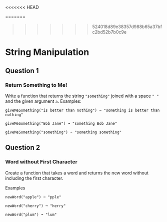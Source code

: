 <<<<<<< HEAD

=======
>>>>>>> 524018d89e38357d988b65a37bfc2bd52b7b0c9e
# String Manipulation
## Question 1
### Return Something to Me!
Write a function that returns the string `"something"` joined with a space `" "` and the given argument `a`.
Examples:
```
giveMeSomething("is better than nothing") ➞ "something is better than nothing"

giveMeSomething("Bob Jane") ➞ "something Bob Jane"

giveMeSomething("something") ➞ "something something"
```

## Question 2
### Word without First Character
Create a function that takes a word and returns the new word without including the first character.

Examples
```
newWord("apple") ➞ "pple"

newWord("cherry") ➞ "herry"

newWord("plum") ➞ "lum"
```

